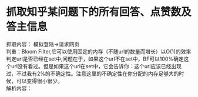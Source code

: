 # 抓取知乎某问题下的所有回答、点赞数及答主信息

抓取内容：
模拟登陆->请求网页
</br>
判重：Bloom Filter,它可以使用固定的内存（不随url的数量而增长）以O(1)的效率判定url是否已经在set中,问题在于，如果这个url不在set中，BF可以100%确定这个url没有看过。但是如果这个url在set中，它会告诉你：这个url应该已经出现过，不过我有2%的不确定性。注意这里的不确定性在你分配的内存足够大的时候，可以变得很小很少。
</br>
解析内容：
